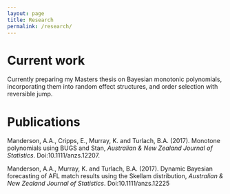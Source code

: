 ```yaml
---
layout: page
title: Research
permalink: /research/
---
```


# Current work

Currently preparing my Masters thesis on Bayesian monotonic polynomials,
incorporating them into random effect structures, and order selection with
reversible jump.

# Publications

Manderson, A.A., Cripps, E., Murray, K. and Turlach, B.A. (2017).
Monotone polynomials using BUGS and Stan,
_Australian & New Zealand Journal of Statistics_. Doi:10.1111/anzs.12207.

Manderson, A.A., Murray, K. and Turlach, B.A. (2017).
Dynamic Bayesian forecasting of AFL match results using the Skellam distribution,
_Australian & New Zealand Journal of Statistics_. Doi:10.1111/anzs.12225 

